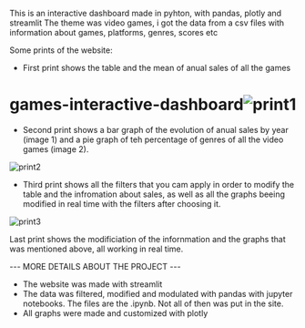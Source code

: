 

This is an interactive dashboard made in pyhton, with pandas, plotly and streamlit
The theme was video games, i got the data from a csv files with information about games, platforms, genres, scores etc

Some prints of the website:
- First print shows the table and the mean of anual sales of all the games

# games-interactive-dashboard![print1](https://user-images.githubusercontent.com/93150152/211638951-0d08e796-fedd-4023-be5d-1e0411a8a64c.png)

- Second print shows a bar graph of the evolution of anual sales by year (image 1) and a pie graph of teh percentage of genres of all the video games (image 2).

![print2](https://user-images.githubusercontent.com/93150152/211639356-5ca54426-ee80-4a46-99db-cc7eedf17c87.png)

- Third print shows all the filters that you cam apply in order to modify the table and the infromation about sales, as well as all the graphs beeing modified in real time with the filters after choosing it.

![print3](https://user-images.githubusercontent.com/93150152/211639764-b8362a93-76bc-463e-bbd9-d8b2e56f3ed4.png)

Last print shows the modificiation of the infornmation and the graphs that was mentioned above, all working in real time.

--- MORE DETAILS ABOUT THE PROJECT ---
- The website was made with streamlit
- The data was filtered, modified and modulated with pandas with jupyter notebooks. The files are the .ipynb. Not all of then was put in the site.
- All graphs were made and customized with plotly
